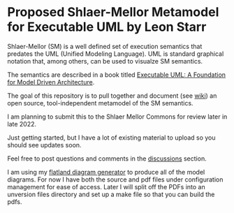 # Proposed Shlaer-Mellor Metamodel for Executable UML by Leon Starr

Shlaer-Mellor (SM) is a well defined set of execution semantics that predates the UML (Unified Modeling Language).
UML is standard graphical notation that, among others, can be used to visualze SM semantics.

The semantics are described in a book titled [Executable UML: A Foundation for Model Driven Architecture](https://github.com/modelint/shlaer-mellor-metamodel/wiki/Resources).

The goal of this repository is to pull together and document (see [wiki](https://github.com/modelint/shlaer-mellor-metamodel/wiki)) an open source, tool-independent metamodel of the SM semantics.

I am planning to submit this to the Shlaer Mellor Commons for review later in late 2022.

Just getting started, but I have a lot of existing material to upload so you should see updates soon.

Feel free to post questions and comments in the [discussions](https://github.com/modelint/shlaer-mellor-metamodel/discussions) section.

I am using my [flatland diagram generator](https://github.com/modelint/flatland-model-diagram-editor) to produce all of the model diagrams. For now I have both the source and pdf files under configuration management for ease of access. Later I will split off the PDFs into an unversion files directory and set up a make file so that you can build the pdfs.
